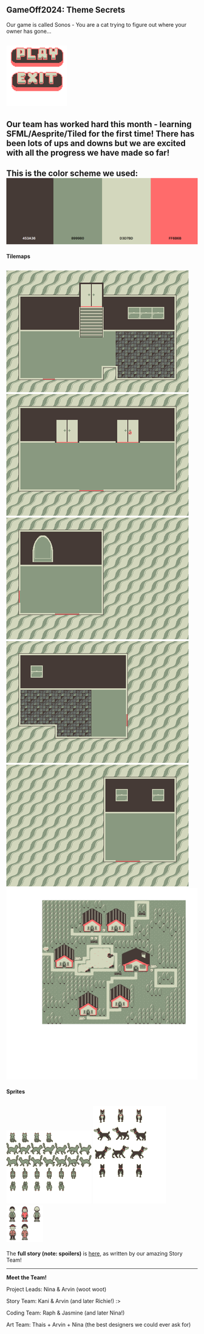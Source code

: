 GameOff2024: Theme Secrets
---
Our game is called Sonos - You are a cat trying to figure out where your owner has gone...

![GameOff2024](SFMLApp/images/Main_Menu.png)
---
Our team has worked hard this month - learning SFML/Aesprite/Tiled for the first time! There has been lots of ups and downs but we are excited with all the progress we have made so far!
--
This is the **color scheme** we used: 
![GameOff2024](SFMLApp/images/color_palette.png)
---
**Tilemaps**

![GameOff2024](SFMLApp/images/apartment_first_floor.png)
![GameOff2024](SFMLApp/images/apartment_second_floor.png)
![GameOff2024](SFMLApp/images/Bedroom.png)
![GameOff2024](SFMLApp/images/Bathroom.png)
![GameOff2024](SFMLApp/images/SecretRoom.png)
![GameOff2024](SFMLApp/images/whole_town.png)
---
**Sprites**

![GameOff2024](SFMLApp/images/CatSprite.png)
![GameOff2024](SFMLApp/images/DogSprite.png)
![GameOff2024](SFMLApp/images/NPCs.png)
---
The **full story (note: spoilers)** is [here](https://docs.google.com/document/d/12i3UPvNjBSSTMyAO7gYfmXxgDe7n4tVte96JigjizPM/edit?usp=sharing), as written by our amazing Story Team! 

---
**Meet the Team!**

Project Leads: Nina & Arvin (woot woot)

Story Team: Kani & Arvin (and later Richie!) :>

Coding Team: Raph & Jasmine (and later Nina!)

Art Team: Thais + Arvin + Nina (the best designers we could ever ask for)
